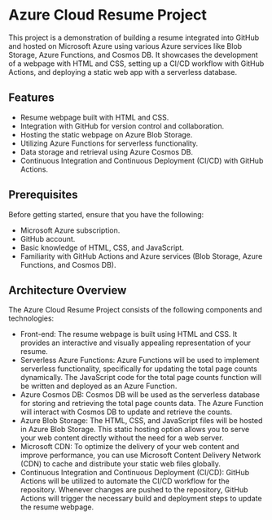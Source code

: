 # Azure Cloud Resume Project

This project is a demonstration of building a resume integrated into GitHub and hosted on Microsoft Azure using various Azure services like Blob Storage, Azure Functions, and Cosmos DB. It showcases the development of a webpage with HTML and CSS, setting up a CI/CD workflow with GitHub Actions, and deploying a static web app with a serverless database.

## Features

- Resume webpage built with HTML and CSS.
- Integration with GitHub for version control and collaboration.
- Hosting the static webpage on Azure Blob Storage.
- Utilizing Azure Functions for serverless functionality.
- Data storage and retrieval using Azure Cosmos DB.
- Continuous Integration and Continuous Deployment (CI/CD) with GitHub Actions.

## Prerequisites

Before getting started, ensure that you have the following:

- Microsoft Azure subscription.
- GitHub account.
- Basic knowledge of HTML, CSS, and JavaScript.
- Familiarity with GitHub Actions and Azure services (Blob Storage, Azure Functions, and Cosmos DB).

## Architecture Overview

The Azure Cloud Resume Project consists of the following components and technologies:

- Front-end: The resume webpage is built using HTML and CSS. It provides an interactive and visually appealing representation of your resume.
- Serverless Azure Functions: Azure Functions will be used to implement serverless functionality, specifically for updating the total page counts dynamically. The JavaScript code for the total page counts function will be written and deployed as an Azure Function.
- Azure Cosmos DB: Cosmos DB will be used as the serverless database for storing and retrieving the total page counts data. The Azure Function will interact with Cosmos DB to update and retrieve the counts.
- Azure Blob Storage: The HTML, CSS, and JavaScript files will be hosted in Azure Blob Storage. This static hosting option allows you to serve your web content directly without the need for a web server.
- Microsoft CDN: To optimize the delivery of your web content and improve performance, you can use Microsoft Content Delivery Network (CDN) to cache and distribute your static web files globally.
- Continuous Integration and Continuous Deployment (CI/CD): GitHub Actions will be utilized to automate the CI/CD workflow for the repository. Whenever changes are pushed to the repository, GitHub Actions will trigger the necessary build and deployment steps to update the resume webpage.
